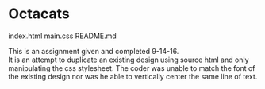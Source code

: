 # Octacats
index.html
main.css
README.md

This is an assignment given and completed 9-14-16.  
It is an attempt to duplicate an existing design using source html and only manipulating the css stylesheet.
The coder was unable to match the font of the existing design nor was he able to vertically center the same line of text.
